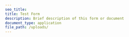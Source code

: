 ```yaml
---
seo_title:
title: Test Form
description: Brief description of this form or document
document_type: application
file_path: /uploads/
---
```

